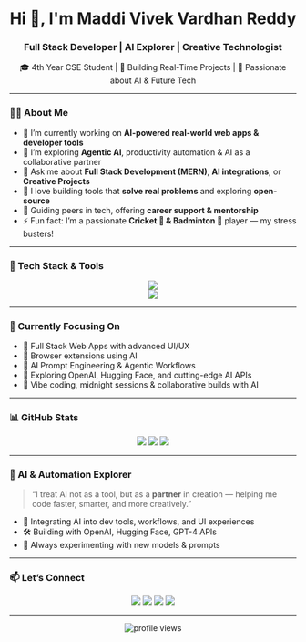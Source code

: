 <!-- Profile README -->

<h1 align="center">Hi 👋, I'm Maddi Vivek Vardhan Reddy</h1>
<h3 align="center">Full Stack Developer | AI Explorer | Creative Technologist</h3>

<p align="center">
  🎓 4th Year CSE Student | 🚀 Building Real-Time Projects | 🧠 Passionate about AI & Future Tech  
</p>

---

### 🧑‍💻 About Me

- 🔭 I’m currently working on **AI-powered real-world web apps & developer tools**
- 🌱 I’m exploring **Agentic AI**, productivity automation & AI as a collaborative partner
- 💬 Ask me about **Full Stack Development (MERN)**, **AI integrations**, or **Creative Projects**
- 👯 I love building tools that **solve real problems** and exploring **open-source**
- 🎯 Guiding peers in tech, offering **career support & mentorship**
- ⚡ Fun fact: I’m a passionate **Cricket 🏏 & Badminton 🏸** player — my stress busters!

---

### 🚀 Tech Stack & Tools

<p align="center">
  <img src="https://skillicons.dev/icons?i=html,css,js,react,nodejs,express,mongodb,figma,git,github,python" /><br />
  <img src="https://skillicons.dev/icons?i=ai,vscode,vercel,firebase,bootstrap,tailwind,photoshop,cpp,java" />
</p>

---

### 💼 Currently Focusing On

- 🔹 Full Stack Web Apps with advanced UI/UX
- 🔹 Browser extensions using AI
- 🔹 AI Prompt Engineering & Agentic Workflows
- 🔹 Exploring OpenAI, Hugging Face, and cutting-edge AI APIs
- 🔹 Vibe coding, midnight sessions & collaborative builds with AI

---

### 📊 GitHub Stats

<p align="center">
  <img src="https://github-readme-stats.vercel.app/api?username=vivekvardhan-coder&show_icons=true&theme=tokyonight" />
  <img src="https://github-readme-streak-stats.herokuapp.com/?user=vivekvardhan-coder&theme=tokyonight" />
  <img src="https://github-readme-stats.vercel.app/api/top-langs/?username=vivekvardhan-coder&layout=compact&theme=tokyonight" />
</p>

---

### 🧠 AI & Automation Explorer

> “I treat AI not as a tool, but as a **partner** in creation — helping me code faster, smarter, and more creatively.”

- 🤖 Integrating AI into dev tools, workflows, and UI experiences
- 🛠️ Building with OpenAI, Hugging Face, GPT-4 APIs
- 🧩 Always experimenting with new models & prompts

---

### 📫 Let’s Connect

<p align="center">
  <a href="https://www.linkedin.com/in/maddi-vivek-vardhan-reddy"><img src="https://img.shields.io/badge/LinkedIn-blue?style=for-the-badge&logo=linkedin"></a>
  <a href="mailto:your.email@example.com"><img src="https://img.shields.io/badge/Gmail-red?style=for-the-badge&logo=gmail&logoColor=white"></a>
  <a href="https://twitter.com/yourtwitter"><img src="https://img.shields.io/badge/Twitter-1DA1F2?style=for-the-badge&logo=twitter&logoColor=white"></a>
  <a href="https://portfolio-link.com"><img src="https://img.shields.io/badge/Portfolio-000?style=for-the-badge&logo=vercel&logoColor=white"></a>
</p>

---

<p align="center">
  <img src="https://komarev.com/ghpvc/?username=MaddiVivekVardhanReddy&style=flat-square&color=blue" alt="profile views" />
</p>
